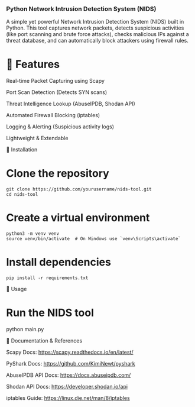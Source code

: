 
### Python Network Intrusion Detection System (NIDS)

A simple yet powerful Network Intrusion Detection System (NIDS) built in Python. This tool captures network packets, detects suspicious activities (like port scanning and brute force attacks), checks malicious IPs against a threat database, and can automatically block attackers using firewall rules.

# 📌 Features

Real-time Packet Capturing using Scapy

Port Scan Detection (Detects SYN scans)

Threat Intelligence Lookup (AbuseIPDB, Shodan API)

Automated Firewall Blocking (iptables)

Logging & Alerting (Suspicious activity logs)

Lightweight & Extendable

📖 Installation

# Clone the repository
```
git clone https://github.com/yourusername/nids-tool.git
cd nids-tool
```
# Create a virtual environment
```
python3 -m venv venv
source venv/bin/activate  # On Windows use `venv\Scripts\activate`
```
# Install dependencies
```
pip install -r requirements.txt
```
🚀 Usage

# Run the NIDS tool
python main.py

📜 Documentation & References

Scapy Docs: https://scapy.readthedocs.io/en/latest/

PyShark Docs: https://github.com/KimiNewt/pyshark

AbuseIPDB API Docs: https://docs.abuseipdb.com/

Shodan API Docs: https://developer.shodan.io/api

iptables Guide: https://linux.die.net/man/8/iptables
